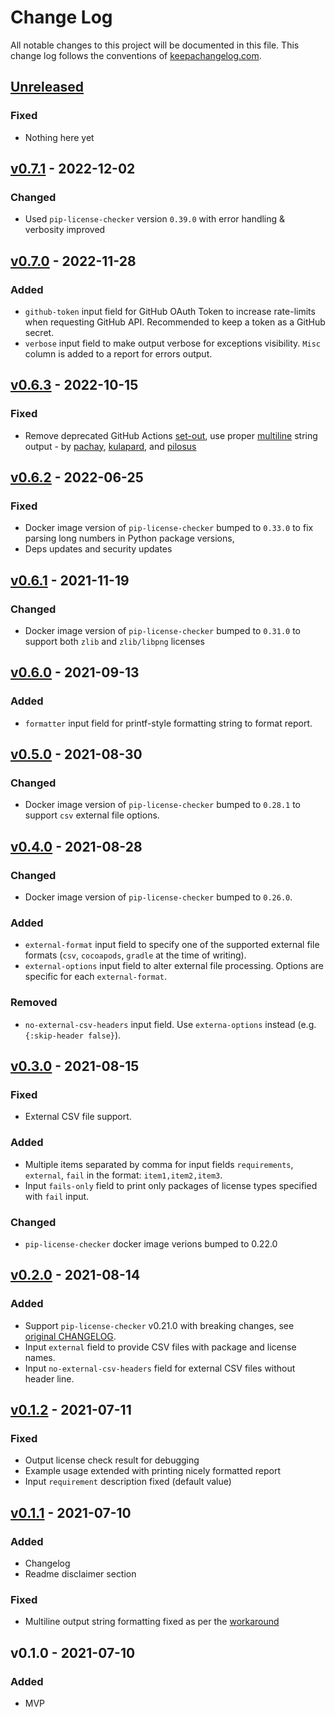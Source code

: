 # Change Log

All notable changes to this project will be documented in this file.
This change log follows the conventions of [keepachangelog.com](http://keepachangelog.com/).

## [Unreleased]
### Fixed
- Nothing here yet

## [v0.7.1] - 2022-12-02
### Changed
- Used `pip-license-checker` version `0.39.0` with error handling &
  verbosity improved

## [v0.7.0] - 2022-11-28
### Added
- `github-token` input field for GitHub OAuth Token to increase
  rate-limits when requesting GitHub API. Recommended to keep a token
  as a GitHub secret.
- `verbose` input field to make output verbose for exceptions
  visibility. `Misc` column is added to a report for errors output.

## [v0.6.3] - 2022-10-15
### Fixed
- Remove deprecated GitHub Actions
  [set-out](https://github.blog/changelog/2022-10-11-github-actions-deprecating-save-state-and-set-output-commands/),
  use proper
  [multiline](https://docs.github.com/en/actions/using-workflows/workflow-commands-for-github-actions#multiline-strings)
  string output - by [pachay](https://github.com/pachay),
  [kulapard](https://github.com/kulapard), and
  [pilosus](https://github.com/pilosus)

## [v0.6.2] - 2022-06-25
### Fixed
- Docker image version of `pip-license-checker` bumped to `0.33.0` to
  fix parsing long numbers in Python package versions,
- Deps updates and security updates

## [v0.6.1] - 2021-11-19
### Changed
- Docker image version of `pip-license-checker` bumped to `0.31.0` to
  support both `zlib` and `zlib/libpng` licenses

## [v0.6.0] - 2021-09-13
### Added
- `formatter` input field for printf-style formatting string to format report.

## [v0.5.0] - 2021-08-30
### Changed
- Docker image version of `pip-license-checker` bumped to `0.28.1` to
  support `csv` external file options.

## [v0.4.0] - 2021-08-28
### Changed
- Docker image version of `pip-license-checker` bumped to `0.26.0`.

### Added
- `external-format` input field to specify one of the supported
  external file formats (`csv`, `cocoapods`, `gradle` at the time of
  writing).
- `external-options` input field to alter external file
  processing. Options are specific for each `external-format`.

### Removed
- `no-external-csv-headers` input field.
  Use `externa-options` instead (e.g. `{:skip-header false}`).

## [v0.3.0] - 2021-08-15
### Fixed
- External CSV file support.

### Added
- Multiple items separated by comma for input fields `requirements`,
  `external`, `fail` in the format: `item1,item2,item3`.
- Input `fails-only` field to print only packages of license types
  specified with `fail` input.

### Changed
- `pip-license-checker` docker image verions bumped to 0.22.0

## [v0.2.0] - 2021-08-14
### Added
- Support `pip-license-checker` v0.21.0 with breaking changes,
  see [original CHANGELOG](https://github.com/pilosus/pip-license-checker/blob/main/CHANGELOG.md).
- Input `external` field to provide CSV files with package and license names.
- Input `no-external-csv-headers` field for external CSV files without header line.

## [v0.1.2] - 2021-07-11
### Fixed
- Output license check result for debugging
- Example usage extended with printing nicely formatted report
- Input `requirement` description fixed (default value)

## [v0.1.1] - 2021-07-10
### Added
- Changelog
- Readme disclaimer section

### Fixed
- Multiline output string formatting fixed as per the [workaround](https://github.community/t/set-output-truncates-multiline-strings/16852)

## v0.1.0 - 2021-07-10
### Added
- MVP

[Unreleased]: https://github.com/pilosus/pip-license-checker/compare/v0.7.1...HEAD
[v0.7.1]: https://github.com/pilosus/pip-license-checker/compare/v0.7.0...v0.7.1
[v0.7.0]: https://github.com/pilosus/pip-license-checker/compare/v0.6.3...v0.7.0
[v0.6.3]: https://github.com/pilosus/pip-license-checker/compare/v0.6.2...v0.6.3
[v0.6.2]: https://github.com/pilosus/pip-license-checker/compare/v0.6.1...v0.6.2
[v0.6.1]: https://github.com/pilosus/pip-license-checker/compare/v0.6.0...v0.6.1
[v0.6.0]: https://github.com/pilosus/pip-license-checker/compare/v0.5.0...v0.6.0
[v0.5.0]: https://github.com/pilosus/pip-license-checker/compare/v0.4.0...v0.5.0
[v0.4.0]: https://github.com/pilosus/pip-license-checker/compare/v0.3.0...v0.4.0
[v0.3.0]: https://github.com/pilosus/pip-license-checker/compare/v0.2.0...v0.3.0
[v0.2.0]: https://github.com/pilosus/pip-license-checker/compare/v0.1.2...v0.2.0
[v0.1.2]: https://github.com/pilosus/pip-license-checker/compare/v0.1.1...v0.1.2
[v0.1.1]: https://github.com/pilosus/pip-license-checker/compare/v0.1.0...v0.1.1
